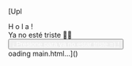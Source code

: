[Upl<!DOCTYPE html>
<html lang="es">

<head>
    <meta charset="UTF-8">
    <meta http-equiv="X-UA-Compatible" content="IE=edge">
    <meta name="viewport" content="width=device-width, initial-scale=1.0">
    <link rel="stylesheet" href="css/style.css">
    <link rel="icon" href="img/flowers.png" type="image/x-icon">
    <title>Flowers</title>
</head>

<body>
    <div class="greetings">
        <span>H</span>
        <span>o</span>
        <span>l</span>
        <span>a</span>
        <span>!</span>
    </div>
    <div class="description">
        <span>Ya no esté triste 💖😊</span>
    </div>
    <div class="button">
        <button class="botones">
            <a href="flower.html" style="color: #fff;">¡ Presione para ya no estar triste =) !</a>
        </button>
    </div>

</body>

</html>
oading main.html…]()
